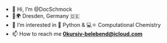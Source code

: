 - 👋 Hi, I’m @DocSchmock
- 📍🌍 Dresden, Germany 🇩🇪
- 👀 I’m interested in 🐍 Python & 💻⚛️ Computational Chemistry
- 📫 How to reach me **0kursiv-belebend@icloud.com**

<!---
DocSchmock/DocSchmock is a ✨ special ✨ repository because its `README.md` (this file) appears on your GitHub profile.
You can click the Preview link to take a look at your changes.
--->

